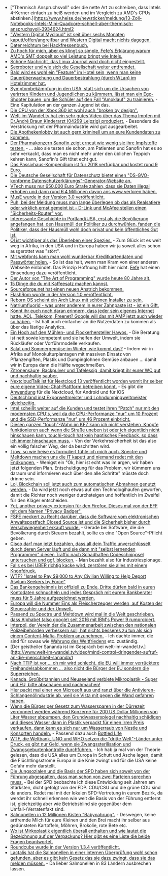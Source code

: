 * ["Thermisch Anspruchsvoll" oder die nette Art zu schreiben, dass Intels 4-Kerner einfach zu heiß werden und im Vergleich zu AMD's CPUs abstinken.](https://www.heise.de/newsticker/meldung/13-Zoll-Notebooks-Intels-Mini-Quadcore-schnell-aber-thermisch-anspruchsvoll-3934624.html2
* ["Western Digital Mycloud" ist seit über sechs Monaten kaputt/offen/angreifbar und Western Digital macht nichts dagegen.](https://blog.fefe.de/?ts=a4ac7752)
* [Datenreichtum bei Hackfressenbuch.](https://blog.fefe.de/?ts=a4ac76cf)
* [Zu hoch für mich, aber es klingt so simple, Fefe's Erklärung warum AMD's SMT doppelt so viel Leistung bringt wie Intels.](https://blog.fefe.de/?ts=a4ac7405)
* [Schöne Nachricht, das Linux Journal wird doch nicht eingestellt.](https://www.pro-linux.de/news/1/25476/linux-journal-macht-weiter.html)
* [Sexroboter und wie sich die Gesellschaft weiter entfremdet.](https://www.heise.de/newsticker/meldung/Sexroboter-Hype-oder-Trend-3935769.html)
* [Bald wird es wohl ein "Feature" im Hotel sein, wenn man keine Dauerüberwachung und Dauerbestrahlung (durch WLan) im Hotelzimmer hat.](https://www.golem.de/news/smart-home-alexa-kommt-in-den-lichtschalter-und-den-badspiegel-1801-132010.html)
* [Symptombekämpfung in den USA, statt sich um die Ursachen von verirrten Kindern und Jugendlichen zu kümmern, lässt man ein Ego-Shooter bauen, um die Schüler auf den Fall "Amoklauf" zu trainieren.](https://www.golem.de/news/us-army-multiplayer-spiel-lehrt-verhalten-bei-schulamoklaeufen-1801-132017.html) - Eine Kapitulation an der ganzen Jugend ist das.
* [Die CPU von der Xbox 360 ist wohl auch "broken by design".](https://randomascii.wordpress.com/2018/01/07/finding-a-cpu-design-bug-in-the-xbox-360/)
* [Welt-im-Wandel.tv hat ein sehr gutes Video über das Thema Impfen mit Dr.André Braun Kinderarzt (04299 Leipzig) produziert.](https://www.youtube.com/watch?v=fUxxDmvbyac) - Besonders die Verstrickung mit der Pharmaindustrie wird gut ausgearbeitet.
* [Die Apothekenlobby ist auch gern kriminell um an eure Kundendaten zu kommen.](https://blog.fefe.de/?ts=a4ad7f8e)
* [Der Pharmakonzern Sanofin zeigt erneut wie wenig sie ihre Impfstoffe testen.](https://netzfrauen.org/2018/01/08/54752/) - ... also sie testen sie schon, am Patienten und Sanofin hat es so sehr verkackt, dass man es nicht mehr unter den üblichen Teppich kehren kann, Sanofin's Gift tötet echt gut.
* [Das Passivhaus-Kompendium ist für 2018 verfügbar und kostet rund 9 Euro.](http://www.sonnenseite.com/de/tipps/passivhaeuser-komfortabel-zukunftssicher-und-sparsam.html)
* [Die Deutsche Gesellschaft für Datenschutz bietet einen "DS-GVO-konforme Datenschutzerklärungs"-Generator-Website an.](https://dg-datenschutz.de/muster-datenschutzerklarung/)
* [VTech muss nur 650.000 Euro Strafe zahlen, dass sie Daten illegal erhoben und dann rund 6.4 Millionen davon ans www verloren haben.](https://www.heise.de/newsticker/meldung/Millionen-Profildaten-gehackt-650-000-Dollar-Strafe-fuer-Leck-bei-Spielzeug-Firma-VTech-3936912.html)
* [MusE wurde in der Version 3.0 veröffentlicht.](https://www.pro-linux.de/news/1/25484/muse-30-erschienen.html)
* [Puh, bei der Meldung muss man lange überlegen ob das als Realsatiere oder wirklich ernst gemeint ist - D-Link und McAfee stellen einen "Sicherheits-Router" vor.](https://www.golem.de/news/wlan-d-link-und-mcafee-stellen-sicherheits-router-vor-1801-132066.html)
* [Interessante Geschichte in Portland/USA, erst als die Bevölkerung angefangen hat, den Hausmüll der Politiker zu durchwühlen, fanden die Politiker, dass der Hausmüll wohl doch privat und kein öffentliches Gut ist.](https://blog.fefe.de/?ts=a4abc3d4)
* [Öl ist wichtiger als das Überleben einer Spezies.](https://netzfrauen.org/2018/01/09/uganda/) - Zum Glück ist es weit weg in Afrika, in den USA und in Europa haben wir ja soweit alles schon ausgerottet was "stört".
* [Mit webfonts kann man wohl wunderbar Kreditkartendaten und Passwörter holen.](https://blog.fefe.de/?ts=a4abe6d3) - So ist das halt, wenn man Kram von einer anderen Webseite einbindet. Das Prinzip Hoffnung hilft hier nicht. [Fefe](https://blog.fefe.de/?ts=a4abb19f) hat einen Einsendung dazu veröffentlicht.
* [Der Autor von "The Art of Programming" wurde heute 80 Jahre alt.](https://www.heise.de/newsticker/meldung/Donald-E-Knuth-Der-Informatik-Papst-wird-80-3936496.html)
* [15 Dinge die du mit Kaffeesatz machen kannst.](https://www.smarticular.net/kaffeesatz-in-garten-haushalt-und-kosmetik-weiterverwenden/)
* [Sourceforge.net hat einen neuen Anstrich bekommen.](https://sourceforge.net/)
* [FlashRom wurde in der Version 1.0 veröffentlicht.](https://www.pro-linux.de/news/1/25486/flashrom-10-freigegeben.html)
* [Reborn OS scheint ein Arch Linux mit schönen Installer zu sein.](https://rebornos.wordpress.com/)
* [Natriumfluorid - was unter anderem in eurer Zahnpaste ist - ist ein Gift.](https://de.wikipedia.org/wiki/Natriumfluorid)
* [Könnt ihr euch noch daran erinnern, dass jeder sein eigenes Internet hatte, AOL, Telekom, Freenet? Google will das mit AMP jetzt auch wieder so haben.](https://blog.fefe.de/?ts=a4a8c866) - Ist halt auch einfacher an die Nutzerdaten zu kommen als über das lästige Analytics.
* [Ein Hoch auf den Mühlen- und Flockerhersteller Hawos.](https://hawos.de/) - Die Beratung ist nett sowie kompetent und sie helfen der Umwelt, indem sie Rückläufer oder Vorführmodelle verkaufen.
* [Salat und Sommergemüse im Winter, wie kommt das?](https://netzfrauen.org/2018/01/11/mar-de-plastico/) - Indem wir in Afrika auf Monokulturplantagen mit massiven Einsatz von Pflanzengiften, Plastik und Dumpinglohnen Gemüse anbauen ... damit wir in Europa dann die Hälfte wegschmeißen.
* [Zitronensäure, Backpulver und Tafelessig, damit kriegt ihr eurer WC gut und nachhaltig sauber.](https://www.smarticular.net/toilette-reinigen-und-sauber-halten-mit-hausmitteln/)
* [NextcloudTalk ist für Nextcloud 13 veröffentlicht worden womit ihr selber eure eigene Video-Chat-Plattform betreiben könnt.](https://nextcloud.com/blog/introducing-a-full-self-hosted-audiovideo-and-chat-communication-platform-nextcloud-talk/) - Es gibt die [Anwendung](http://karlitschek.de/2018/01/nextcloud-talk-is-here/) für die Nextcloud, für Android und für IOS
* [Deutschland inst Exporweltmeister und Lohndumpingweltmeister gleichzeitig.](https://netzfrauen.org/2018/01/11/lohndumping/)
* [Intel scheißt weiter auf die Kunden und testet ihren "Patch" nur mit den modernsten CPU's, weil da die CPU-Performanze "nur" um 10 Prozent und die SSD-Performanze "nur" um 46 Prozent einbricht.](https://blog.fefe.de/?ts=a4a942dc)
* [Diesen ganzen "touch"-Wahn im KFZ kann ich nicht verstehen, Knöpfe funktionieren auch wenn die Straße uneben ist oder ich eigentlich nicht hinschauen kann, touchi-touch hat kein haptisches Feedback, so dass ich immer hinschauen muss.](https://www.heise.de/forum/heise-online/News-Kommentare/Mercedes-zeigt-Infotainment-System-MBUX-mit-kuenstlicher-Intelligenz/Sind-diese-Spinner-jemals-mit-dem-Auto-unterwegs-gewesen/posting-31672595/show/) - Von der Verkehrssicherheit ist das also ein völlig falscher Weg, der da beschritten wird.
* [Tjow, so wie heise es formuliert fühle ich mich auch. Spectre und Meltdown machen uns die IT kaputt und niemand redet mit den Endkungen.](https://www.heise.de/newsticker/meldung/Kommentar-zu-Meltdown-Spectre-Chaos-statt-Kundendienst-3938140.html) - Wenigst ein "Ok, hier ist echt was im argen, wir haben jetzt folgenden Plan. Entschuldigung für das Problem, wir kümmern uns daraum und informieren euch über den alle Schritte" müsste doch drinne sein.
* [Lol, Blockchain soll jetzt auch zum automatischen Abmahnen genutzt werden.](https://www.heise.de/tp/features/Blockchain-als-Mode-3939590.html) - Da wird jetzt noch etwas auf den Technologihaufen geworfen, damit die Richter noch weniger durchsteigen und hoffentlich im Zweifel für den Kläger entscheiden.
* [Yet, another privacy extension für den Firefox. Dieses mal von der EFF mit dem Namen "Privacy Badger".](https://www.eff.org/privacybadger)
* [FSFE meckert zu Recht darüber, dass die Software vom elektronischen Anwaltspostfach Closed Source ist und die Sicherheit bisher durch Verschwiegenheit erkauft wurde.](https://www.pro-linux.de/news/1/25497/fsfe-fordert-%C3%96ffnung-des-quellcodes-f%C3%BCr-das-besondere-elektronische-anwalts.html) - Gerade bei Software, die die Bevölkerung durch Steuern bezahlt, sollte es eine "Open Source"-Pflicht geben.
* [Cisco darf man jetzt bezahlen, dass all dein Traffic unverschlüsselt durch deren Server läuft und sie dann mit "selbst lernenden Programmen" diesen Traffic nach Schadhaften Codeschnippsel untersuchen und ggf. blocken.](https://www.pro-linux.de/news/1/25497/fsfe-fordert-%C3%96ffnung-des-quellcodes-f%C3%BCr-das-besondere-elektronische-anwalts.html) - Man bezahlt also für Industriespionage.
* [Falls es bei UBER richtig kacke wird, zerstören sie alles mit einem Knopfdruck.](https://blog.fefe.de/?ts=a4a65aca)
* [WTF? "Israel to Pay $9,000 to Any Civilian Willing to Help Deport Asylum Seekers by Force"](https://blog.fefe.de/?ts=a4a66f57)
* [Das Bankengeheimnis ist offiziell zu Ende, Dritte dürfen bald in euren Kontodaten schnucheln und jedes Gespräch mit eurem Bankberater muss für 5 Jahre aufgezeichnet werden.](https://blog.fefe.de/?ts=a4a6057e)
* [Europa will die Nummer Eins als Fleischerzeuger werden, auf Kosten der Steuerzahler und der Umwelt.](https://netzfrauen.org/2018/01/12/agrarindustrie/)
* [Passend zu Spectre und Meltdown wird mal in die Welt geschrieben, dass Alphabet (also google) seit 2016 mit IBM's Power 9 rumprobiert.](https://zaitcev.livejournal.com/243077.html)
* [Interpol, der Verein der die Zusammenarbeit zwischen den nationalen Polizeibehörden verbessern soll, hat nichts besseres zu tun als sich einem Content-Mafia-Problem anzunehmen.](https://www.golem.de/news/fernsehen-interpol-beendet-illegales-iptv-streaming-von-sky-1801-132154.html) - Ich dachte immer, die sind für sowas wie [Wahrung des Weltfriedens](https://de.wikipedia.org/wiki/Interpol) etc. zuständig.
* [Der geistheiler Sananda ist im Gespräch bei welt-im-wandel.tv.](http://www.welt-im-wandel.tv/video/mind-control-dringender-aufruf-an-die-menschheit-sananda/(
* [Nach TTIP ist vor ... oh mir wird schlecht, die EU will immer verrücktere Freihandelsabkommen ... also nicht die Bürger der EU sondern die Superreichen.](https://www.heise.de/tp/features/Was-wurde-aus-TTIP-Ceta-und-den-anderen-Freihandelsabkommen-3935971.html)
* [Kanada, Großbritannien und Neuseeland verbiete Mikroplastik - Super und EU, bitte abschauen und nachmachen!](https://netzfrauen.org/2018/01/13/mikoplastik-2/)
* [Hier packt mal einer von Microsoft aus und ranzt über die Antivieren-Schlangenölindustrie ab, weil sie Vista mit gegen die Wand gefahren haben.](https://blog.fefe.de/?ts=a4a73b22)
* [Wenn die Bürger per Gesetz zum Wassersparen in der Dürrezeit verdonnert werden während Konzerne für 200 US Dollar Millionen von Liter Wasser abpumpen, den Grundwasserspiegel nachhaltig schädigen und dieses Wasser dann in Plastik verpackt für einen irren Preis verkaufen, dann kann es sich nur um Wasserraub von Nestle und Konsorten handeln.](https://netzfrauen.org/2018/01/13/nestlewater/) - Passend dazu auch [Bottled Life](http://www.bottledlifefilm.com/)
* [WTF, die Weltbank, UNO und WHO setzen die "dritte Welt"-Länder unter Druck, es gibt nur Geld, wenn sie Zwangssterilisation und Zwangsgeburtenkontrolle durchführen.](https://netzfrauen.org/2018/01/13/weltbank-2/) - Ich hab ja mal von der Theorie gelesen, dass die USA alles um Europa in Schutt und Asche legen, damit die Flüchtlingsströme Europa in die Knie zwingt und für die USA keine Gefahr mehr darstellt.
* [Die Jungsozialen und die Basis der SPD haben sich soweit von der Führung abgespalten, dass man schon von zwei Parteien sprechen muss.](https://www.maskenfall.de/?p=12278) - Bei der SPD beobachte ich diese Entwicklung seit Jahren am Stärksten, dicht gefolgt von der FDP. CDU/CSU und die grüne CDU sind da anders. Redet mal mit der lokalen SPD-Vertretung in eurem Bezirk, da werdet ihr schnell erkennen wie weit die Basis von der Führung entfernt ist, gleichzeitig aber wie Betriebsblind sie gegenüber dem Umfall-/Verratenfakt sind.
* [Salmonellen in 12 Millionen Kisten "Babynahrung".](https://netzfrauen.org/2018/01/14/lactalis-2/) - Deswegen, keine artfremde Milch für eure Kleinen und den Brei macht ihr selber aus gedünsteten Kartoffeln, Möhren, Brokolie, rote Bete etc.
* [Wo ist Mirkoplastik eigentlich überall enthalten und wie lautet die Bezeichnung auf der Verpackung? Hier gibt es eine Liste die beide Fragen beantwortet.](https://www.smarticular.net/mikroplastik-liste-definition-in-kosmetik-vermeiden-alternativen/)
* [Roundcube wurde in der Version 1.3.4 veröffentlicht.](https://roundcube.net/news/2018/01/14/update-1.3.4-released)
* [Lactalis hat die Salmonellen in einer internen Überprüfung wohl schon gefunden, aber es gibt kein Gesetz das sie dazu zwingt, dass sie das melden müssen.](https://blog.fefe.de/?ts=a4a5855b) - Da lieber Salmonellen in 83 Ländern ausbrechen lassen.
